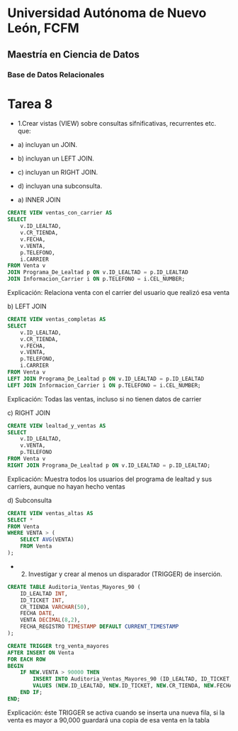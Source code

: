  # Universidad Autónoma de Nuevo León, FCFM
## Maestría en Ciencia de Datos
### Base de Datos Relacionales

# **Tarea 8**

- 1.Crear vistas (VIEW) sobre consultas sifnificativas, recurrentes etc. que:
- a) incluyan un JOIN. 
- b) incluyan un LEFT JOIN. 
- c) incluyan un RIGHT JOIN.
- d) incluyan una subconsulta.


- a) INNER JOIN

```SQL
CREATE VIEW ventas_con_carrier AS
SELECT 
    v.ID_LEALTAD,
    v.CR_TIENDA,
    v.FECHA,
    v.VENTA,
    p.TELEFONO,
    i.CARRIER
FROM Venta v
JOIN Programa_De_Lealtad p ON v.ID_LEALTAD = p.ID_LEALTAD
JOIN Informacion_Carrier i ON p.TELEFONO = i.CEL_NUMBER;
```
Explicación: Relaciona venta con el carrier del usuario que realizó esa venta

b) LEFT JOIN

```SQL
CREATE VIEW ventas_completas AS
SELECT 
    v.ID_LEALTAD,
    v.CR_TIENDA,
    v.FECHA,
    v.VENTA,
    p.TELEFONO,
    i.CARRIER
FROM Venta v
LEFT JOIN Programa_De_Lealtad p ON v.ID_LEALTAD = p.ID_LEALTAD
LEFT JOIN Informacion_Carrier i ON p.TELEFONO = i.CEL_NUMBER;
```
Explicación: Todas las ventas, incluso si no tienen datos de carrier

c) RIGHT JOIN

```SQL
CREATE VIEW lealtad_y_ventas AS
SELECT 
    v.ID_LEALTAD,
    v.VENTA,
    p.TELEFONO
FROM Venta v
RIGHT JOIN Programa_De_Lealtad p ON v.ID_LEALTAD = p.ID_LEALTAD;
```
Explicación: Muestra todos los usuarios del programa de lealtad y sus carriers, aunque no hayan hecho ventas

d) Subconsulta

```SQL
CREATE VIEW ventas_altas AS
SELECT *
FROM Venta
WHERE VENTA > (
    SELECT AVG(VENTA)
    FROM Venta
);
```

- 2. Investigar y crear al menos un disparador (TRIGGER) de inserción.

```SQL
CREATE TABLE Auditoria_Ventas_Mayores_90 (
    ID_LEALTAD INT,
    ID_TICKET INT,
    CR_TIENDA VARCHAR(50),
    FECHA DATE,
    VENTA DECIMAL(8,2),
    FECHA_REGISTRO TIMESTAMP DEFAULT CURRENT_TIMESTAMP
);
```

```SQL
CREATE TRIGGER trg_venta_mayores
AFTER INSERT ON Venta
FOR EACH ROW
BEGIN
    IF NEW.VENTA > 90000 THEN
        INSERT INTO Auditoria_Ventas_Mayores_90 (ID_LEALTAD, ID_TICKET, CR_TIENDA, FECHA, VENTA)
        VALUES (NEW.ID_LEALTAD, NEW.ID_TICKET, NEW.CR_TIENDA, NEW.FECHA, NEW.VENTA);
    END IF;
END;
```

Explicación: éste TRIGGER se activa cuando se inserta una nueva fila, si la venta es mayor a 90,000 guardará una copia de esa venta en la tabla 











